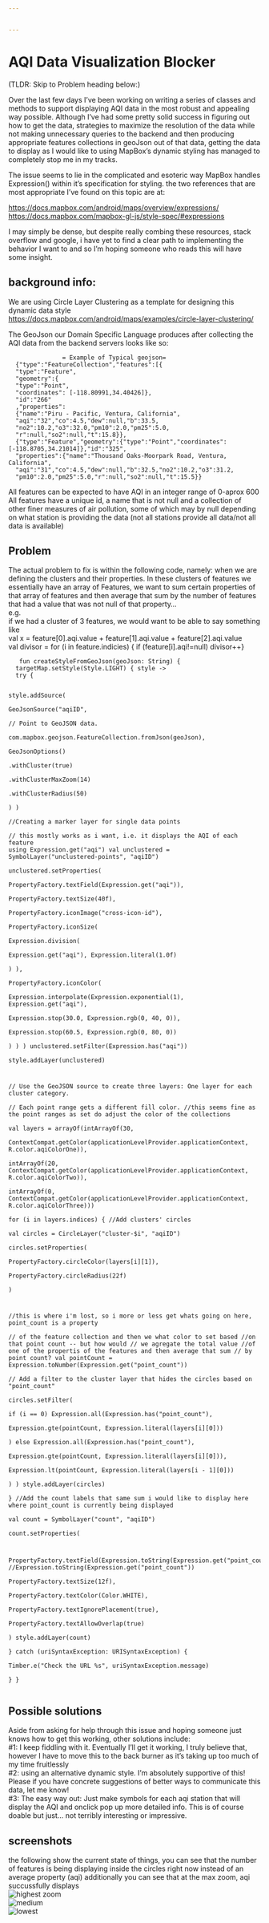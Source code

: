 ```yaml
---


---
```


<h1 id="aqi-data-visualization-blocker">AQI Data Visualization Blocker</h1>
<p>(TLDR: Skip to Problem heading below:)</p>
<p>Over the last few days I’ve been working on writing a series of classes and methods to support displaying AQI data in the most robust and appealing way possible. Although I’ve had some pretty solid success in figuring out how to get the data, strategies to maximize the resolution of the data while not making unnecessary queries to the backend and then producing appropriate features collections in geoJson out of that data, getting the data to display as I would like to using MapBox’s dynamic styling has managed to completely stop me in my tracks.</p>
<p>The issue seems to lie in the complicated and esoteric way MapBox handles Expression() within it’s specification for styling.  the two references that are most appropriate I’ve found on this topic are at:</p>
<p><a href="https://docs.mapbox.com/android/maps/overview/expressions/">https://docs.mapbox.com/android/maps/overview/expressions/</a><br>
<a href="https://docs.mapbox.com/mapbox-gl-js/style-spec/#expressions">https://docs.mapbox.com/mapbox-gl-js/style-spec/#expressions</a></p>
<p>I may simply be dense, but despite really combing these resources, stack overflow and google, i have yet to find a clear path to implementing the behavior  I want to and so I’m hoping someone who reads this will have some insight.</p>
<h2 id="background-info">background info:</h2>
<p>We are using Circle Layer Clustering as a template for designing this dynamic data style<br>
<a href="https://docs.mapbox.com/android/maps/examples/circle-layer-clustering/">https://docs.mapbox.com/android/maps/examples/circle-layer-clustering/</a></p>
<p>The GeoJson our Domain Specific Language produces after collecting the AQI data from the backend servers looks like so:</p>
<pre><code>			      = Example of Typical geojson= 
  {"type":"FeatureCollection","features":[{
  "type":"Feature",
  "geometry":{
  "type":"Point",
  "coordinates": [-118.80991,34.40426]},
  "id":"266"
  ,"properties":
  {"name":"Piru - Pacific, Ventura, California",
  "aqi":"32","co":4.5,"dew":null,"b":33.5,
  "no2":10.2,"o3":32.0,"pm10":2.0,"pm25":5.0,
  "r":null,"so2":null,"t":15.8}},
  {"type":"Feature","geometry":{"type":"Point","coordinates":[-118.8705,34.21014]},"id":"325",
  "properties":{"name":"Thousand Oaks-Moorpark Road, Ventura, California",
  "aqi":"31","co":4.5,"dew":null,"b":32.5,"no2":10.2,"o3":31.2,
  "pm10":2.0,"pm25":5.0,"r":null,"so2":null,"t":15.5}}
</code></pre>
<p>All features can be expected to have AQI in an integer range of 0-aprox 600<br>
All features have a unique id, a name that is not null and a collection of other finer measures of air pollution, some of which may by null depending on what station is providing the data (not all stations provide all data/not all data is available)</p>
<h2 id="problem">Problem</h2>
<p>The actual problem to fix is within the following code, namely: when we are defining the clusters and their properties. In these clusters of features we essentially have an array of Features, we want to sum certain properties of that array of features and then average that sum by the number of features that had a value that was not null of that property…<br>
e.g.<br>
if we had a cluster of 3 features, we would want to be able to say something like<br>
val x = feature[0].aqi.value + feature[1].aqi.value + feature[2].aqi.value<br>
val divisor = for (i in feature.indicies) { if (feature[i].aqi!=null) divisor++}</p>
<pre><code>   fun createStyleFromGeoJson(geoJson: String) {  
  targetMap.setStyle(Style.LIGHT) { style -&gt;  
  try {  
  
  style.addSource(   
 GeoJsonSource("aqiID",  
  // Point to GeoJSON data.   
 com.mapbox.geojson.FeatureCollection.fromJson(geoJson),  
  GeoJsonOptions()  
  .withCluster(true)  
  .withClusterMaxZoom(14)  
  .withClusterRadius(50)  
 ) )  
  //Creating a marker layer for single data points  
 // this mostly works as i want, i.e. it displays the AQI of each feature using Expression.get("aqi")  val unclustered = SymbolLayer("unclustered-points", "aqiID")  
  unclustered.setProperties(  
  PropertyFactory.textField(Expression.get("aqi")),  
  PropertyFactory.textSize(40f),  
  PropertyFactory.iconImage("cross-icon-id"),  
  PropertyFactory.iconSize(  
  Expression.division(  
  Expression.get("aqi"), Expression.literal(1.0f)  
 ) ),  
  PropertyFactory.iconColor(  
  Expression.interpolate(Expression.exponential(1), Expression.get("aqi"),  
  Expression.stop(30.0, Expression.rgb(0, 40, 0)),  
  Expression.stop(60.5, Expression.rgb(0, 80, 0))  
 ) ) )  unclustered.setFilter(Expression.has("aqi"))  
  style.addLayer(unclustered)  
               
 // Use the  GeoJSON source to create three layers: One layer for each cluster category.  
 // Each point range gets a different fill color.             //this seems fine as the point ranges as set do adjust the color of the collections  
  val layers = arrayOf(intArrayOf(30,  
  ContextCompat.getColor(applicationLevelProvider.applicationContext, R.color.aqiColorOne)),  
  intArrayOf(20, ContextCompat.getColor(applicationLevelProvider.applicationContext, R.color.aqiColorTwo)),  
  intArrayOf(0, ContextCompat.getColor(applicationLevelProvider.applicationContext, R.color.aqiColorThree)))  
  for (i in layers.indices) { //Add clusters' circles  
  val circles = CircleLayer("cluster-$i", "aqiID")  
  circles.setProperties(  
  PropertyFactory.circleColor(layers[i][1]),  
  PropertyFactory.circleRadius(22f)  
 )                   
 
 //this is where i'm lost, so i more or less get whats going on here, point_count is a property  
 // of the feature collection and then we what color to set based 
 //on that point count -- but how would // we agregate the total value 
 //of one of the propertis of the features and then average that sum
 // by point count?  val pointCount = Expression.toNumber(Expression.get("point_count"))  
  // Add a filter to the cluster layer that hides the circles based on "point_count"  
  circles.setFilter(  
  if (i == 0) Expression.all(Expression.has("point_count"),  
  Expression.gte(pointCount, Expression.literal(layers[i][0]))  
 ) else Expression.all(Expression.has("point_count"),  
  Expression.gte(pointCount, Expression.literal(layers[i][0])),  
  Expression.lt(pointCount, Expression.literal(layers[i - 1][0]))  
 ) )  style.addLayer(circles)  
 }  //Add the count labels that same sum i would like to display here where point_count is currently being displayed  
  val count = SymbolLayer("count", "aqiID")  
  count.setProperties(  
  
  PropertyFactory.textField(Expression.toString(Expression.get("point_count"))), //Expression.toString(Expression.get("point_count"))  
  PropertyFactory.textSize(12f),  
  PropertyFactory.textColor(Color.WHITE),  
  PropertyFactory.textIgnorePlacement(true),  
  PropertyFactory.textAllowOverlap(true)  
 )  style.addLayer(count)  
 } catch (uriSyntaxException: URISyntaxException) {  
  Timber.e("Check the URL %s", uriSyntaxException.message)  
 }  }
</code></pre>
<h2 id="possible-solutions">Possible solutions</h2>
<p>Aside from asking for help through this issue and hoping someone just knows how to get this working, other solutions include:<br>
#1: I keep fiddling with it. Eventually I’ll get it working, I truly believe that, however I have to move this to the back burner as it’s taking up too much of my time fruitlessly<br>
#2: using an alternative dynamic style. I’m absolutely supportive of this! Please if you have concrete suggestions of better ways to communicate this data, let me know!<br>
#3: The easy way out: Just make symbols for each aqi station that will display the AQI and onclick pop up more detailed info. This is of course doable but just… not terribly interesting or impressive.</p>
<h2 id="screenshots">screenshots</h2>
<p>the following show the current state of things, you can see that the number of features is being displaying inside the circles right now instead of an average property (aqi) additionally you can see that at the max zoom, aqi succussfully displays<br>
<img src="https://i.imgur.com/Upv6UjW.png?4" alt="highest zoom"><br>
<img src="https://i.imgur.com/bTlMe43.png?1" alt="medium"><br>
<img src="https://i.imgur.com/obe9nPq.png?1" alt="lowest"></p>

